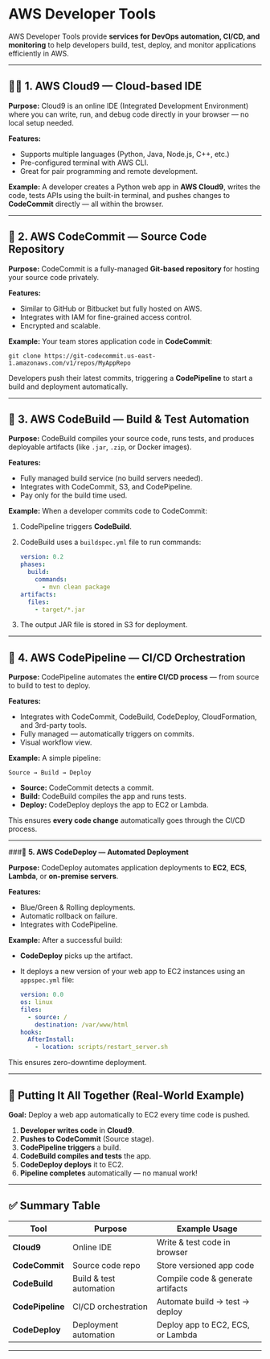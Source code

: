 # AWS Developer Tools

AWS Developer Tools provide **services for DevOps automation, CI/CD, and monitoring** to help developers build, test, deploy, and monitor applications efficiently in AWS.

---

## 🧑‍💻 **1. AWS Cloud9 — Cloud-based IDE**

**Purpose:** Cloud9 is an online IDE (Integrated Development Environment) where you can write, run, and debug code directly in your browser — no local setup needed.

**Features:**

* Supports multiple languages (Python, Java, Node.js, C++, etc.)
* Pre-configured terminal with AWS CLI.
* Great for pair programming and remote development.

**Example:**
A developer creates a Python web app in **AWS Cloud9**, writes the code, tests APIs using the built-in terminal, and pushes changes to **CodeCommit** directly — all within the browser.

---

## 📘 **2. AWS CodeCommit — Source Code Repository**

**Purpose:** CodeCommit is a fully-managed **Git-based repository** for hosting your source code privately.

**Features:**

* Similar to GitHub or Bitbucket but fully hosted on AWS.
* Integrates with IAM for fine-grained access control.
* Encrypted and scalable.

**Example:**
Your team stores application code in **CodeCommit**:

```
git clone https://git-codecommit.us-east-1.amazonaws.com/v1/repos/MyAppRepo
```

Developers push their latest commits, triggering a **CodePipeline** to start a build and deployment automatically.

---

## 🔨 **3. AWS CodeBuild — Build & Test Automation**

**Purpose:** CodeBuild compiles your source code, runs tests, and produces deployable artifacts (like `.jar`, `.zip`, or Docker images).

**Features:**

* Fully managed build service (no build servers needed).
* Integrates with CodeCommit, S3, and CodePipeline.
* Pay only for the build time used.

**Example:**
When a developer commits code to CodeCommit:

1. CodePipeline triggers **CodeBuild**.
2. CodeBuild uses a `buildspec.yml` file to run commands:

   ```yaml
   version: 0.2
   phases:
     build:
       commands:
         - mvn clean package
   artifacts:
     files:
       - target/*.jar
   ```
3. The output JAR file is stored in S3 for deployment.

---

## 🔁 **4. AWS CodePipeline — CI/CD Orchestration**

**Purpose:** CodePipeline automates the **entire CI/CD process** — from source to build to test to deploy.

**Features:**

* Integrates with CodeCommit, CodeBuild, CodeDeploy, CloudFormation, and 3rd-party tools.
* Fully managed — automatically triggers on commits.
* Visual workflow view.

**Example:**
A simple pipeline:

```
Source → Build → Deploy
```

* **Source:** CodeCommit detects a commit.
* **Build:** CodeBuild compiles the app and runs tests.
* **Deploy:** CodeDeploy deploys the app to EC2 or Lambda.

This ensures **every code change** automatically goes through the CI/CD process.

---

###🚀 **5. AWS CodeDeploy — Automated Deployment**

**Purpose:** CodeDeploy automates application deployments to **EC2**, **ECS**, **Lambda**, or **on-premise servers**.

**Features:**

* Blue/Green & Rolling deployments.
* Automatic rollback on failure.
* Integrates with CodePipeline.

**Example:**
After a successful build:

* **CodeDeploy** picks up the artifact.
* It deploys a new version of your web app to EC2 instances using an `appspec.yml` file:

  ```yaml
  version: 0.0
  os: linux
  files:
    - source: /
      destination: /var/www/html
  hooks:
    AfterInstall:
      - location: scripts/restart_server.sh
  ```

This ensures zero-downtime deployment.

---

## 🔗 **Putting It All Together (Real-World Example)**

**Goal:** Deploy a web app automatically to EC2 every time code is pushed.

1. **Developer writes code** in **Cloud9**.
2. **Pushes to CodeCommit** (Source stage).
3. **CodePipeline triggers** a build.
4. **CodeBuild compiles and tests** the app.
5. **CodeDeploy deploys** it to EC2.
6. **Pipeline completes** automatically — no manual work!

---

## ✅ Summary Table

| Tool             | Purpose                 | Example Usage                     |
| ---------------- | ----------------------- | --------------------------------- |
| **Cloud9**       | Online IDE              | Write & test code in browser      |
| **CodeCommit**   | Source code repo        | Store versioned app code          |
| **CodeBuild**    | Build & test automation | Compile code & generate artifacts |
| **CodePipeline** | CI/CD orchestration     | Automate build → test → deploy    |
| **CodeDeploy**   | Deployment automation   | Deploy app to EC2, ECS, or Lambda |

---
